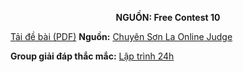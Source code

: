 **<center>NGUỒN: Free Contest 10</center>**

[Tải đề bài (PDF)](/statements/2079/HAPNUM.pdf)
**Nguồn:** [Chuyên Sơn La Online Judge](http://csloj.ddns.net/)

**Group giải đáp thắc mắc:** [Lập trình 24h](https://www.facebook.com/groups/1386904321519984)